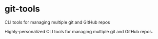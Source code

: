# git-tools
CLI tools for managing multiple git and GitHub repos

Highly-personalized CLI tools for managing multiple git and GitHub repos. 
